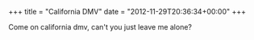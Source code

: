 +++
title = "California DMV"
date = "2012-11-29T20:36:34+00:00"
+++

Come on california dmv, can't you just leave me alone?
			